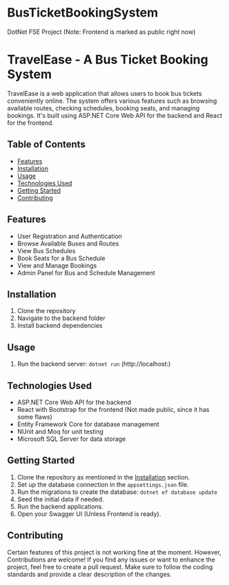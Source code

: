 # BusTicketBookingSystem
DotNet FSE Project (Note: Frontend is marked as public right now)

# TravelEase - A Bus Ticket Booking System

TravelEase is a web application that allows users to book bus tickets conveniently online. The system offers various features such as browsing available routes, checking schedules, booking seats, and managing bookings. It's built using ASP.NET Core Web API for the backend and React for the frontend.

## Table of Contents
- [Features](#features)
- [Installation](#installation)
- [Usage](#usage)
- [Technologies Used](#technologies-used)
- [Getting Started](#getting-started)
- [Contributing](#contributing)

## Features
- User Registration and Authentication
- Browse Available Buses and Routes
- View Bus Schedules
- Book Seats for a Bus Schedule
- View and Manage Bookings
- Admin Panel for Bus and Schedule Management

## Installation
1. Clone the repository
2. Navigate to the backend folder
3. Install backend dependencies

## Usage
1. Run the backend server: `dotnet run` (http://localhost:<port number>)

## Technologies Used
- ASP.NET Core Web API for the backend
- React with Bootstrap for the frontend (Not made public, since it has some flaws)
- Entity Framework Core for database management
- NUnit and Moq for unit testing
- Microsoft SQL Server for data storage

## Getting Started
1. Clone the repository as mentioned in the [Installation](#installation) section.
2. Set up the database connection in the `appsettings.json` file.
3. Run the migrations to create the database: `dotnet ef database update`
4. Seed the initial data if needed.
5. Run the backend applications.
6. Open your Swagger UI (Unless Frontend is ready).

## Contributing
Certain features of this project is not working fine at the moment.
However, Contributions are welcome! If you find any issues or want to enhance the project, feel free to create a pull request. Make sure to follow the coding standards and provide a clear description of the changes.
